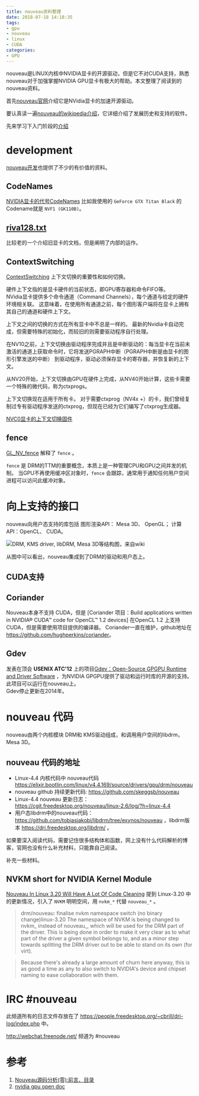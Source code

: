```yaml
---
title: nouveau资料整理
date: 2018-07-18 14:18:35
tags:
- gpu
- nouveau
- linux
- CUDA
categories:
- GPU
---
```

nouveau是LINUX内核中NVIDIA显卡的开源驱动，但是它不对CUDA支持，熟悉nouveau对于加强掌握NVIDIA GPU显卡有极大的帮助。本文整理了阅读到的nouveau资料。
<!-- more -->

首先[nouveau官网](https://nouveau.freedesktop.org/wiki/)介绍它是NVidia显卡的加速开源驱动。

要认真读一遍[nouveau的wikipedia介绍](https://en.wikipedia.org/wiki/Nouveau_(software))，它详细介绍了发展历史和支持的软件。

先来学习下入门阶段的[介绍](https://nouveau.freedesktop.org/wiki/IntroductoryCourse/)


# development

[nouveau开发](https://nouveau.freedesktop.org/wiki/Development/)也提供了不少的有价值的资料。

## CodeNames
[NVIDIA显卡的代号CodeNames](https://nouveau.freedesktop.org/wiki/CodeNames/)
比如我使用的 `GeForce GTX Titan Black` 的 Codename就是 `NVF1 (GK110B)`。  

## [riva128.txt](https://github.com/Emu-Docs/Emu-Docs/blob/master/PC/GPUs/nVidia/Riva%20128/riva128.txt)

比较老的一个介绍旧显卡的文档，但是阐明了内部的运作。  

## ContextSwitching

[ContextSwitching](https://nouveau.freedesktop.org/wiki/ContextSwitching/) 上下文切换的重要性和如何切换。

硬件上下文指的是显卡硬件的当前状态，即GPU寄存器和命令FIFO等。   
NVidia显卡提供多个命令通道（Command Channels），每个通道与给定的硬件环境相关联。 这意味着，在使用所有通道之前，每个图形客户端将在显卡上拥有其自己的通道和硬件上下文。

上下文之间的切换的方式在所有显卡中不总是一样的。 最新的Nvidia卡自动完成，但需要特殊的初始化，而较旧的则需要驱动程序自行处理。  

在NV10之前，上下文切换由驱动程序完成并且是中断驱动的：每当显卡在当前未激活的通道上获取命令时，它将发送PGRAPH中断（PGRAPH中断是由显卡的图形引擎发送的中断） 到驱动程序，驱动必须保存显卡的寄存器，并恢复新的上下文。  

从NV20开始，上下文切换由GPU在硬件上完成，从NV40开始计算，这些卡需要一个特殊的微代码，称为ctxprogs。

上下文切换现在适用于所有卡。 对于需要ctxprog（NV4x +）的卡，我们曾经复制过专有驱动程序发送的ctxprog，但现在已经为它们编写了ctxprog生成器。

[NVC0显卡的上下文切换固件](https://nouveau.freedesktop.org/wiki/NVC0_Firmware/)

## fence

[GL_NV_fence](https://www.khronos.org/registry/OpenGL/extensions/NV/NV_fence.txt) 解释了 `fence` 。  

`fence` 是 DRM的TTM的重要概念，本质上是一种管理CPU和GPU之间并发的机制。   当GPU不再使用缓冲区对象时，`fence` 会跟踪，通常用于通知任何用户空间进程可以访问此缓冲对象。


# 向上支持的接口

nouveau向用户态支持的库包括 图形渲染API： Mesa 3D、 OpenGL； 计算API：OpenCL、 CUDA。

![DRM, KMS driver, libDRM, Mesa 3D等结构图，来自wiki](../nouveau资料整理/Linux_Graphics_Stack_2013.svg)

从图中可以看出，nouveau集成到了DRM的驱动和用户态上。

## CUDA支持

## Coriander

Nouveau本身不支持 CUDA，但是 [Coriander 项目：Build applications written in NVIDIA® CUDA™ code for OpenCL™ 1.2 devices] 在OpenCL 1.2 上支持CUDA，但是需要使用项目提供的编译器。 Coriander一直在维护，github地址在 <https://github.com/hughperkins/coriander>。

## Gdev

发表在顶会 **USENIX ATC'12** 上的项目[Gdev：Open-Source GPGPU Runtime and Driver Software](https://github.com/shinpei0208/gdev) ，为NVIDIA GPGPU提供了驱动和运行时库的开源的支持。此项目可以运行在nouveau上。  
Gdev停止更新在2014年。


# nouveau 代码

nouveau由两个内核模块 DRM和 KMS驱动组成，和调用用户空间的libdrm， Mesa 3D。

## nouveau 代码的地址
+ Linux-4.4 内核代码中 nouveau代码 <https://elixir.bootlin.com/linux/v4.4.169/source/drivers/gpu/drm/nouveau> 
+ nouveau github 持续更新代码: <https://github.com/skeggsb/nouveau>
+ Linux-4.4 nouveau 更新日志： <https://cgit.freedesktop.org/nouveau/linux-2.6/log/?h=linux-4.4>
+ 用户态libdrm中的nouveau代码： <https://github.com/tobiasjakobi/libdrm/tree/exynos/nouveau> ，libdrm版本 <https://dri.freedesktop.org/libdrm/> 。
  

如果要深入阅读代码，需要记住很多结构体和函数，网上没有什么代码解析的博客，官网也没有什么补充材料，只能靠自己阅读。  


补充一些材料。

## NVKM short for NVIDIA Kernel Module

[Nouveau In Linux 3.20 Will Have A Lot Of Code Cleaning](https://www.phoronix.com/scan.php?page=news_item&px=Nouveau-Linux-3.20) 提到 Linux-3.20 中的更新情况，引入了 `NVKM` 明明空间，用 `nvkm_*` 代替 `nouveau_*` 。

> drm/nouveau: finalise nvkm namespace switch (no binary change)linux-3.20
The namespace of NVKM is being changed to nvkm_ instead of nouveau_,
which will be used for the DRM part of the driver.  This is being
done in order to make it very clear as to what part of the driver a
given symbol belongs to, and as a minor step towards splitting the
DRM driver out to be able to stand on its own (for virt).

> Because there's already a large amount of churn here anyway, this is
as good a time as any to also switch to NVIDIA's device and chipset
naming to ease collaboration with them.


## 

# IRC #nouveau

此频道所有的日志文件存放在了 <https://people.freedesktop.org/~cbrill/dri-log/index.php> 中。

<http://webchat.freenode.net/> 频道为 #nouveau



# 参考
1. [Nouveau源码分析(零):前言、目录](https://blog.csdn.net/GoodQt/article/details/40681007)
2. [nvidia gpu open doc](http://download.nvidia.com/open-gpu-doc/)
